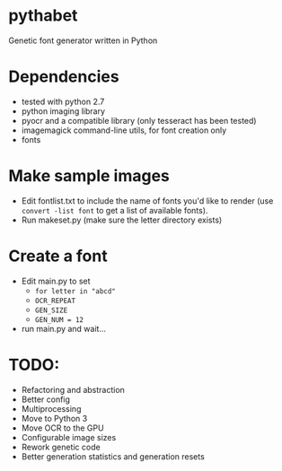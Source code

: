 # pythabet
Genetic font generator written in Python

# Dependencies
* tested with python 2.7
* python imaging library
* pyocr and a compatible library (only tesseract has been tested)
* imagemagick command-line utils, for font creation only
* fonts

# Make sample images
* Edit fontlist.txt to include the name of fonts you'd like to render (use `convert -list font` to get a list of available fonts).
* Run makeset.py (make sure the letter directory exists)

# Create a font
* Edit main.py to set 
  * `for letter in "abcd"`
  * `OCR_REPEAT`
  * `GEN_SIZE`
  * `GEN_NUM = 12`
* run main.py and wait...

# TODO:
* Refactoring and abstraction
* Better config
* Multiprocessing
* Move to Python 3
* Move OCR to the GPU
* Configurable image sizes
* Rework genetic code
* Better generation statistics and generation resets

